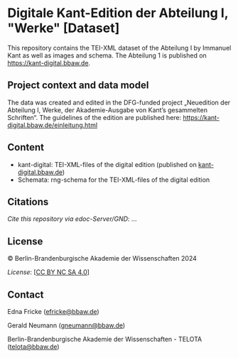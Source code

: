# Digitale Kant-Edition der Abteilung I, "Werke" [Dataset]

This repository contains the TEI-XML dataset of the Abteilung I by Immanuel Kant as well as images and schema. The Abteilung 1 is published on https://kant-digital.bbaw.de.

## Project context and data model

The data was created and edited in the DFG-funded project „Neuedition der Abteilung I, Werke, der Akademie-Ausgabe von Kant’s gesammelten Schriften“. The guidelines of the edition are published here: https://kant-digital.bbaw.de/einleitung.html

## Content

* kant-digital: TEI-XML-files of the digital edition (published on [kant-digital.bbaw.de](kant-digital.bbaw.de))
* Schemata: rng-schema for the TEI-XML-files of the digital edition

## Citations

*Cite this repository via edoc-Server/GND*: ... 

## License

© Berlin-Brandenburgische Akademie der Wissenschaften 2024

*License*: [[CC BY NC SA 4.0]( https://creativecommons.org/licenses/by-nc-sa/4.0/)]

## Contact

Edna Fricke (efricke@bbaw.de)

Gerald Neumann (gneumann@bbaw.de)

Berlin-Brandenburgische Akademie der Wissenschaften - TELOTA (telota@bbaw.de)

